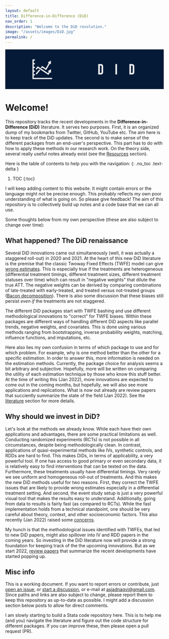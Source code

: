 ```yaml
---
layout: default
title: Difference-in-Difference (DiD)
nav_order: 1
description: "Welcome to the DiD revolution."
image: "/assets/images/DiD.jpg"
permalink: /
---
```


<img src="./assets/images/DiD_banner.jpg">

# Welcome!

This repository tracks the recent developments in the **Difference-in-Difference (DiD)** literature. It serves two purposes. First, it is an organized dump of my bookmarks from Twitter, GitHub, YouTube etc. The aim here is to keep track of the DiD updates. The second is to make sense of the different packages from an end-user's perspective. This part has to do with how to apply these methods in our research work. On the theory side, several really useful notes already exist (see the [Resources](https://asjadnaqvi.github.io/DiD/docs/resources) section).



Here is the table of contents to help you with the navigation:
{: .no_toc .text-delta }

1. TOC
{:toc}


I will keep adding content to this website. It might contain errors or the language might not be precise enough. This probably reflects my own poor understanding of what is going on. So please give feedback! The aim of this repository is to collectively build up notes and a code base that we can all use.

Some thoughts below from my own perspective (these are also subject to change over time):


## What happened? The DiD renaissance

Several DiD innovations came out simultaneously (well, it was actually a staggered roll-out) in 2020 and 2021. At the heart of this new DiD literature is the premise that the classic Twoway Fixed Effects (TWFE) model can give [wrong estimates](https://asjadnaqvi.github.io/DiD/docs/code/06_twfe/). This is especially true if the treatments are heterogeneous (differential treatment timings, different treatment sizes, different treatment statuses over time) which can result in "negative weights" that dilute the true ATT. The negative weights can be derived by comparing combinations of late-treated with early-treated, and treated versus not-treated groups ([Bacon decomposition](https://asjadnaqvi.github.io/DiD/docs/code/06_bacon/)). There is also some discussion that these biases still persist *even if* the treatments are not staggered. 

The different DiD packages start with TWFE bashing and use different methodological innovations to "correct" for TWFE biases. Within these packages are different ways of handling different DiD aspects like parallel trends, negative weights, and covariates. This is done using various methods ranging from bootstrapping, inverse probability weights, matching, influence functions, and imputations, etc. 

Here also lies my own confusion in terms of which package to use and for which problem. For example, why is one method better than the other for a specific estimation. In order to answer this, more information is needed on the estimation methods. Currently, the package choice for analysis seems a bit arbitrary and subjective. Hopefully, more will be written on comparing the utility of each estimation technique by those who know this stuff better. At the time of writing this (Jan 2022), more innovations are expected to come out in the coming months, but hopefully, we will also see more applications and replications. What is now out already are review papers that succiently summarize the state of the field (Jan 2022). See the [literature](https://asjadnaqvi.github.io/DiD/docs/reading/04_literature/) section for more details.


## Why should we invest in DiD?

Let's look at the methods we already know. While each have their own applications and advantages, there are some practical limitations as well. Conducting randomized experiments (RCTs) is not possible in all circumstances, despite being methodologically clean. In contrast, applications of quasi-experimental methods like IVs, synthetic controls, and RDDs are hard to find. This makes DiDs, in terms of applicability, a very powerful tool. If one has access to good primary or even secondary data, it is relatively easy to find interventions that can be tested on the data. Furthermore, these treatments usually have differential timings. Very rarely we see uniform and homogeneous roll-out of treatments. And this makes the new DiD methods useful for two reasons. First, they correct the TWFE issues that are likely to provide wrong estimates especially in a differential treatment setting. And second, the event study setup is just a very powerful visual tool that makes the results easy to understand. Additionally, going from data to results is fairly fast (as compared to RCTs). While the fast implementation holds from a technical standpoint, one should be very careful about theory, context, and other socioeconomic factors. This also recently (Jan 2022) raised some [concerns](https://twitter.com/MeganTStevenson/status/1478108770836353029). 

My hunch is that the methodological issues identified with TWFEs, that led to new DiD papers, might also spillover into IV and RDD papers in the coming years. So investing in the DiD literature now will provide a strong foundation for keeping track of the the upcoming innovations. But as we start 2022, [review papers](https://asjadnaqvi.github.io/DiD/docs/reading/04_literature/#papers) that summarize the recent developments have started popping up.


## Misc info

This is a working document. If you want to report errors or contribute, just [open an issue](https://github.com/AsjadNaqvi/DiD/issues), or [start a discussion](https://github.com/asjadnaqvi/DiD/discussions), or e-mail at asjadnaqvi@gmail.com. Since paths and links are also subject to change, please report them to keep this repository as up-to-date as possible. I might add a discussion section below posts to allow for direct comments.

I am slowly starting to build a Stata code repository here. This is to help me (and you) navigate the literature and figure out the code structure for different packages. If you can improve these, then please open a pull request (PR). 



